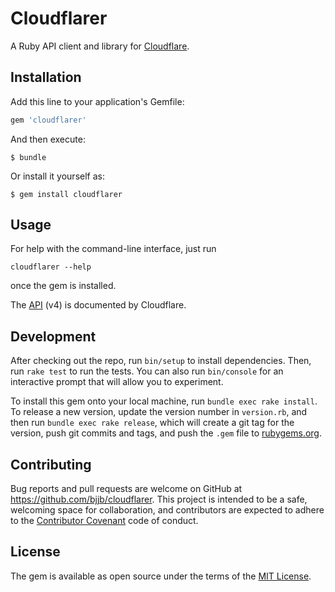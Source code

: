 # Cloudflarer

A Ruby API client and library for [Cloudflare][].

## Installation

Add this line to your application's Gemfile:

```ruby
gem 'cloudflarer'
```

And then execute:

    $ bundle

Or install it yourself as:

    $ gem install cloudflarer

## Usage

For help with the command-line interface, just run

    cloudflarer --help

once the gem is installed.

The [API][] (v4) is documented by Cloudflare.

## Development

After checking out the repo, run `bin/setup` to install dependencies. Then,
run `rake test` to run the tests. You can also run `bin/console` for an
interactive prompt that will allow you to experiment.

To install this gem onto your local machine, run `bundle exec rake install`.
To release a new version, update the version number in `version.rb`, and then
run `bundle exec rake release`, which will create a git tag for the version,
push git commits and tags, and push the `.gem` file to
[rubygems.org](https://rubygems.org).

## Contributing

Bug reports and pull requests are welcome on GitHub at
https://github.com/bjjb/cloudflarer. This project is intended to be a
safe, welcoming space for collaboration, and contributors are expected to
adhere to the [Contributor Covenant](http://contributor-covenant.org) code of
conduct.


## License

The gem is available as open source under the terms of the [MIT
License](http://opensource.org/licenses/MIT).

[Cloudflare]: https://cloudflare.com
[API]: https://api.cloudflare.com
